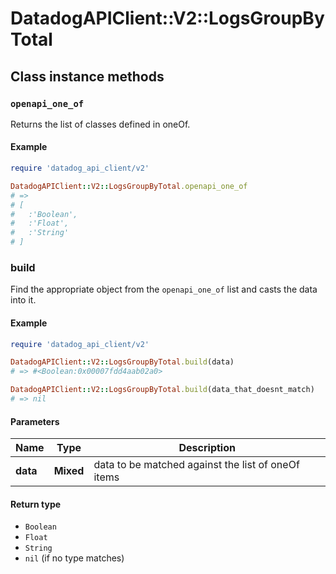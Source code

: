 # DatadogAPIClient::V2::LogsGroupByTotal

## Class instance methods

### `openapi_one_of`

Returns the list of classes defined in oneOf.

#### Example

```ruby
require 'datadog_api_client/v2'

DatadogAPIClient::V2::LogsGroupByTotal.openapi_one_of
# =>
# [
#   :'Boolean',
#   :'Float',
#   :'String'
# ]
```

### build

Find the appropriate object from the `openapi_one_of` list and casts the data into it.

#### Example

```ruby
require 'datadog_api_client/v2'

DatadogAPIClient::V2::LogsGroupByTotal.build(data)
# => #<Boolean:0x00007fdd4aab02a0>

DatadogAPIClient::V2::LogsGroupByTotal.build(data_that_doesnt_match)
# => nil
```

#### Parameters

| Name | Type | Description |
| ---- | ---- | ----------- |
| **data** | **Mixed** | data to be matched against the list of oneOf items |

#### Return type

- `Boolean`
- `Float`
- `String`
- `nil` (if no type matches)

